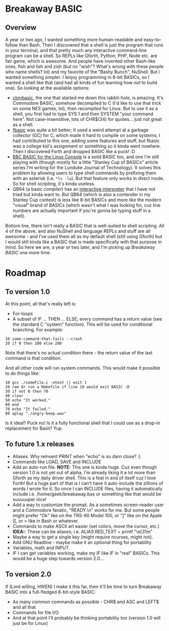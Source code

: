 # Breakaway BASIC

## Overview

A year or two ago, I wanted something more human-readable and easy-to-follow than Bash.  Then I discovered that a shell is just the program that runs in your terminal, and that pretty much any interactive command-line program can be a shell.  So REPLs like Gforth, Python, PHP, Node etc. are fair game, which is awesome.  And people have invented other Bash-like ones, fish and lish and zish (but no "wish"?  What's wrong with these people who name shells? lol) and my favorite of the "Bashy Bunch", NuShell.  But I wanted something simpler.  I lenjoy programming in 8-bit BASICs, so I wanted a shell like that (and had all kinds of fun learning how _not_ to build one).  So looking at the available options:

* [cbmbasic](https://github.com/mist64/cbmbasic), the one that started me down this rabbit-hole, is amazing.  It's Commodore BASIC, somehow decompiled to C (I'd like to use that trick on some NES games, lol), then recompiled for Linux.  But to use it as a shell, you first had to type SYS 1 and then SYSTEM "your command here".  Not case-insensitive, lots of CHR$(34) for quotes... just not great as a shell.
* [fbasic](https://github.com/ratboy666/fbasic) was quite a bit better; It used a weird attempt at a garbage collector (GC) for C, which made it hard to compile on some systems; I had contributed to this one, adding some features and stuff, but fbasic was a college kid's assignment or something so it kinda went nowhere.  Then I discovered Forth and dropped BASIC like a puck! :D
* [BBC BASIC for the Linux Console](https://www.bbcbasic.co.uk/console/) is a solid BASIC too, and one I'm still playing with (though mostly for a little "Stanley Cup of BASICs" article series I'm writing for the Lunduke Journal of Technology).  It solves this problem by allowing users to type shell commands by prefixing them with an asterisk (i.e. `*ls -la`).  But that feature only works in direct mode.  So for shell scripting, it's kinda useless.
* QB64 (a basic _compiler_) has an [interactive interpreter](https://github.com/FellippeHeitor/QB64-interpreter) that I have not tried but kinda want to.  But QB64 (which is also a contender in my Stanley Cup contest) is less like 8-bit BASICs and more like the modern "visual" brand of BASICs (which wasn't what I was looking for, cuz line numbers are actually important if you're gonna be typing stuff in a shell).

Bottom line, there isn't really a BASIC that is well-suited to shell scripting.  All 4 of the above, and also NuShell and language REPLs and stuff are all awesome - and I've used them all as my default shell (still using Gforth) but I would still kinda like a BASIC that is made specifically with that purpose in mind.  So here we are, a year or two later, and I'm picking up _Breakaway BASIC_ one more time.

# Roadmap

## To version 1.0

At this point, all that's really left is:

* For-loops
* A subset of IF ... THEN ... ELSE; every command has a return value (see the standard C "system" function).  This will be used for conditional branching.  For example:

```
10 some-command-that-fails --crash
20 if 0 then 100 else 200
```

Note that there's no actual condition there - the return value of the last command is that condition.

And all other code will run system commands.  This would make it possible to do things like:

```
10 gcc ./someFile.c -otest || exit 1
20 rem Or run a Makefile if line 10 would exit BASIC :D
30 if not 0 then 70
40 clear
50 echo "It worked."
60 end
70 echo "It failed."
80 aplay "./angry-beep.wav"
```

Is it ideal?  Puck no!  Is it a fully functional shell that I could use as a drop-in replacement for Bash?  Yup.

## To future 1.x releases

* Aliases.  Why reinvent PRINT when "echo" is so darn close? :)
* Commands like LOAD, SAVE and INCLUDE
* Add an auto-run file.
	**NOTE:** This one is kinda huge.  Cuz even though version 1.0 is not yet out of alpha, I'm already liking it a lot more than Gforth as my daily driver shell.  This is a feat in and of itself cuz I love Forth!   But a huge part of that is I can't have it auto-include the zillions of words I wrote for it.  So once I can INCLUDE files, having it automatically include i.e. /home/geek/breakaway.bas or something like that would be suuuuuper nice!
* Add a way to customize the prompt.  As a sometimes screen-reader user and a Commodore fanatic, "READY.\n" works for me.  But some people might prefer "Ok" like on the TRS-80 Model 100, or "]" like on the Apple ][, or > like in Bash or whatever.
* Commands to make ASCII art easier (set colors, move the cursor, etc.)
	**IDEA:**: These can be aliases; i.e. ALIAS RED_TEXT = printf "\e[31m"
* Maybe a way to get a single key (might require ncurses, might not).
* Add GNU Readline - maybe make it an optional thing for portability
* Variables, math and INPUT.
* IF I can get variables working, make my IF like IF in "real" BASICs.  This would be a huge step towards version 2.0...

## To version 2.0

If (Lord willing, HWEN) I make it this far, then it'll be time to turn Breakaway BASIC into a full-fledged 8-bit-style BASIC:

* As many common commands as possible - CHR$ and ASC and LEFT$ and all that
* Commands for file I/O
* And at that point I'll probably be thinking portability too (version 1.0 will just be for Linux)
